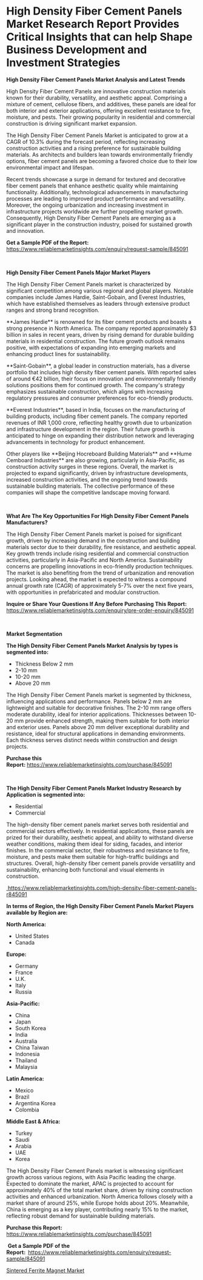 <p><h1>High Density Fiber Cement Panels Market Research Report Provides Critical Insights that can help Shape Business Development and Investment Strategies</h1></p><p><strong>High Density Fiber Cement Panels Market Analysis and Latest Trends</strong></p>
<p><p>High Density Fiber Cement Panels are innovative construction materials known for their durability, versatility, and aesthetic appeal. Comprising a mixture of cement, cellulose fibers, and additives, these panels are ideal for both interior and exterior applications, offering excellent resistance to fire, moisture, and pests. Their growing popularity in residential and commercial construction is driving significant market expansion.</p><p>The High Density Fiber Cement Panels Market is anticipated to grow at a CAGR of 10.3% during the forecast period, reflecting increasing construction activities and a rising preference for sustainable building materials. As architects and builders lean towards environmentally friendly options, fiber cement panels are becoming a favored choice due to their low environmental impact and lifespan.</p><p>Recent trends showcase a surge in demand for textured and decorative fiber cement panels that enhance aesthetic quality while maintaining functionality. Additionally, technological advancements in manufacturing processes are leading to improved product performance and versatility. Moreover, the ongoing urbanization and increasing investment in infrastructure projects worldwide are further propelling market growth. Consequently, High Density Fiber Cement Panels are emerging as a significant player in the construction industry, poised for sustained growth and innovation.</p></p>
<p><strong>Get a Sample PDF of the Report:&nbsp;</strong> <a href="https://www.reliablemarketinsights.com/enquiry/request-sample/845091?utm_campaign=2183&utm_medium=2&utm_source=Github&utm_content=ia&utm_term=01042025&utm_id=high-density-fiber-cement-panels">https://www.reliablemarketinsights.com/enquiry/request-sample/845091</a></p>
<p>&nbsp;</p>
<p><strong>High Density Fiber Cement Panels Major Market Players</strong></p>
<p><p>The High Density Fiber Cement Panels market is characterized by significant competition among various regional and global players. Notable companies include James Hardie, Saint-Gobain, and Everest Industries, which have established themselves as leaders through extensive product ranges and strong brand recognition.</p><p>**James Hardie** is renowned for its fiber cement products and boasts a strong presence in North America. The company reported approximately $3 billion in sales in recent years, driven by rising demand for durable building materials in residential construction. The future growth outlook remains positive, with expectations of expanding into emerging markets and enhancing product lines for sustainability.</p><p>**Saint-Gobain**, a global leader in construction materials, has a diverse portfolio that includes high density fiber cement panels. With reported sales of around €42 billion, their focus on innovation and environmentally friendly solutions positions them for continued growth. The company's strategy emphasizes sustainable construction, which aligns with increasing regulatory pressures and consumer preferences for eco-friendly products.</p><p>**Everest Industries**, based in India, focuses on the manufacturing of building products, including fiber cement panels. The company reported revenues of INR 1,000 crore, reflecting healthy growth due to urbanization and infrastructure development in the region. Their future growth is anticipated to hinge on expanding their distribution network and leveraging advancements in technology for product enhancement.</p><p>Other players like **Beijing Hocreboard Building Materials** and **Hume Cemboard Industries** are also growing, particularly in Asia-Pacific, as construction activity surges in these regions. Overall, the market is projected to expand significantly, driven by infrastructure developments, increased construction activities, and the ongoing trend towards sustainable building materials. The collective performance of these companies will shape the competitive landscape moving forward.</p></p>
<p>&nbsp;</p>
<p><strong>What Are The Key Opportunities For High Density Fiber Cement Panels Manufacturers?</strong></p>
<p><p>The High Density Fiber Cement Panels market is poised for significant growth, driven by increasing demand in the construction and building materials sector due to their durability, fire resistance, and aesthetic appeal. Key growth trends include rising residential and commercial construction activities, particularly in Asia-Pacific and North America. Sustainability concerns are propelling innovations in eco-friendly production techniques. The market is also benefiting from the trend of urbanization and renovation projects. Looking ahead, the market is expected to witness a compound annual growth rate (CAGR) of approximately 5-7% over the next five years, with opportunities in prefabricated and modular construction.</p></p>
<p><strong>Inquire or Share Your Questions If Any Before Purchasing This Report:</strong> <a href="https://www.reliablemarketinsights.com/enquiry/pre-order-enquiry/845091?utm_campaign=2183&utm_medium=2&utm_source=Github&utm_content=ia&utm_term=01042025&utm_id=high-density-fiber-cement-panels">https://www.reliablemarketinsights.com/enquiry/pre-order-enquiry/845091</a></p>
<p>&nbsp;</p>
<p><strong>Market Segmentation</strong></p>
<p><strong>The High Density Fiber Cement Panels Market Analysis by types is segmented into:</strong></p>
<p><ul><li>Thickness Below 2 mm</li><li>2-10 mm</li><li>10-20 mm</li><li>Above 20 mm</li></ul></p>
<p><p>The High Density Fiber Cement Panels market is segmented by thickness, influencing applications and performance. Panels below 2 mm are lightweight and suitable for decorative finishes. The 2-10 mm range offers moderate durability, ideal for interior applications. Thicknesses between 10-20 mm provide enhanced strength, making them suitable for both interior and exterior uses. Panels above 20 mm deliver exceptional durability and resistance, ideal for structural applications in demanding environments. Each thickness serves distinct needs within construction and design projects.</p></p>
<p><strong>Purchase this Report:&nbsp;</strong><a href="https://www.reliablemarketinsights.com/purchase/845091?utm_campaign=2183&utm_medium=2&utm_source=Github&utm_content=ia&utm_term=01042025&utm_id=high-density-fiber-cement-panels">https://www.reliablemarketinsights.com/purchase/845091</a></p>
<p>&nbsp;</p>
<p><strong>The High Density Fiber Cement Panels Market Industry Research by Application is segmented into:</strong></p>
<p><ul><li>Residential</li><li>Commercial</li></ul></p>
<p><p>The high-density fiber cement panels market serves both residential and commercial sectors effectively. In residential applications, these panels are prized for their durability, aesthetic appeal, and ability to withstand diverse weather conditions, making them ideal for siding, facades, and interior finishes. In the commercial sector, their robustness and resistance to fire, moisture, and pests make them suitable for high-traffic buildings and structures. Overall, high-density fiber cement panels provide versatility and sustainability, enhancing both functional and visual elements in construction.</p></p>
<p><a href="https://www.reliablemarketinsights.com/high-density-fiber-cement-panels-r845091?utm_campaign=2183&utm_medium=2&utm_source=Github&utm_content=ia&utm_term=01042025&utm_id=high-density-fiber-cement-panels">&nbsp;https://www.reliablemarketinsights.com/high-density-fiber-cement-panels-r845091</a></p>
<p><strong>In terms of Region, the High Density Fiber Cement Panels Market Players available by Region are:</strong></p>
<p>
    <p> <strong> North America: </strong>
        <ul>
            <li>United States</li>
            <li>Canada</li>
        </ul>
        </p> 
    <p> <strong> Europe: </strong>
        <ul>
            <li>Germany</li>
            <li>France</li>
            <li>U.K.</li>
            <li>Italy</li>
            <li>Russia</li>
        </ul>
        </p> 
    <p> <strong> Asia-Pacific: </strong>
        <ul>
            <li>China</li>
            <li>Japan</li>
            <li>South Korea</li>
            <li>India</li>
            <li>Australia</li>
            <li>China Taiwan</li>
            <li>Indonesia</li>
            <li>Thailand</li>
            <li>Malaysia</li>
        </ul>
        </p> 
    <p> <strong> Latin America: </strong>
        <ul>
            <li>Mexico</li>
            <li>Brazil</li>
            <li>Argentina Korea</li>
            <li>Colombia</li>
        </ul>
        </p> 
    <p> <strong> Middle East & Africa: </strong>
        <ul>
            <li>Turkey</li>
            <li>Saudi</li>
            <li>Arabia</li>
            <li>UAE</li>
            <li>Korea</li>
        </ul>
    </p>
    </p>
<p><p>The High Density Fiber Cement Panels market is witnessing significant growth across various regions, with Asia Pacific leading the charge. Expected to dominate the market, APAC is projected to account for approximately 40% of the total market share, driven by rising construction activities and enhanced urbanization. North America follows closely with a market share of around 25%, while Europe holds about 20%. Meanwhile, China is emerging as a key player, contributing nearly 15% to the market, reflecting robust demand for sustainable building materials.</p></p>
<p><strong>Purchase this Report: </strong><a href="https://www.reliablemarketinsights.com/purchase/845091?utm_campaign=2183&utm_medium=2&utm_source=Github&utm_content=ia&utm_term=01042025&utm_id=high-density-fiber-cement-panels">https://www.reliablemarketinsights.com/purchase/845091</a></p>
<p>&nbsp;<strong>Get a Sample PDF of the Report:&nbsp;&nbsp;</strong><a href="https://www.reliablemarketinsights.com/enquiry/request-sample/845091?utm_campaign=2183&utm_medium=2&utm_source=Github&utm_content=ia&utm_term=01042025&utm_id=high-density-fiber-cement-panels">https://www.reliablemarketinsights.com/enquiry/request-sample/845091</a></p>
<p><strong></strong></p>
<p><p><a href="https://github.com/SanjidaKhan901/Market-Research-Report-List-2/blob/main/sintered-ferrite-magnet-market.md?utm_campaign=2183&utm_medium=2&utm_source=Github&utm_content=ia&utm_term=01042025&utm_id=high-density-fiber-cement-panels">Sintered Ferrite Magnet Market</a></p></p>